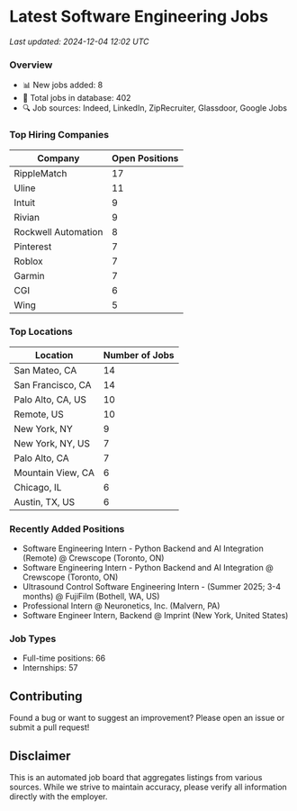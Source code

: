 # Latest Software Engineering Jobs
*Last updated: 2024-12-04 12:02 UTC*

### Overview
- 📊 New jobs added: 8
- 💼 Total jobs in database: 402
- 🔍 Job sources: Indeed, LinkedIn, ZipRecruiter, Glassdoor, Google Jobs

### Top Hiring Companies
| Company | Open Positions |
|---------|---------------|
| RippleMatch | 17 |
| Uline | 11 |
| Intuit | 9 |
| Rivian | 9 |
| Rockwell Automation | 8 |
| Pinterest | 7 |
| Roblox | 7 |
| Garmin | 7 |
| CGI | 6 |
| Wing | 5 |

### Top Locations
| Location | Number of Jobs |
|----------|---------------|
| San Mateo, CA | 14 |
| San Francisco, CA | 14 |
| Palo Alto, CA, US | 10 |
| Remote, US | 10 |
| New York, NY | 9 |
| New York, NY, US | 7 |
| Palo Alto, CA | 7 |
| Mountain View, CA | 6 |
| Chicago, IL | 6 |
| Austin, TX, US | 6 |

### Recently Added Positions
- Software Engineering Intern - Python Backend and AI Integration (Remote) @ Crewscope (Toronto, ON)
- Software Engineering Intern - Python Backend and AI Integration @ Crewscope (Toronto, ON)
- Ultrasound Control Software Engineering Intern - (Summer 2025; 3-4 months) @ FujiFilm (Bothell, WA, US)
- Professional Intern @ Neuronetics, Inc. (Malvern, PA)
- Software Engineer Intern, Backend @ Imprint (New York, United States)

### Job Types
- Full-time positions: 66
- Internships: 57

## Contributing
Found a bug or want to suggest an improvement? Please open an issue or submit a pull request!

## Disclaimer
This is an automated job board that aggregates listings from various sources. While we strive to maintain accuracy, 
please verify all information directly with the employer.
